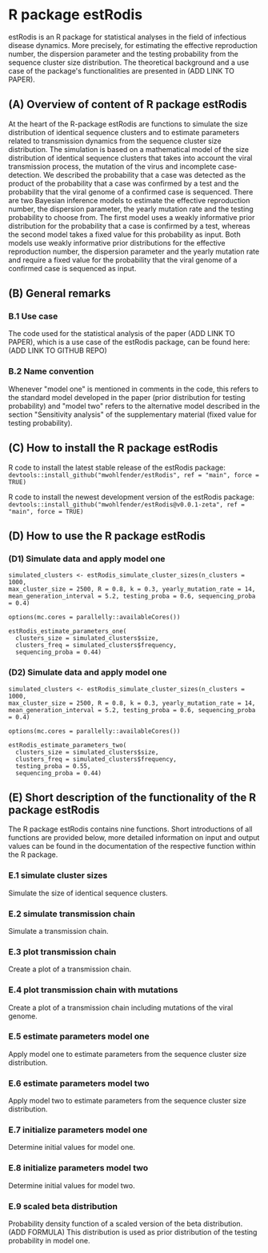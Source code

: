 # R package estRodis
estRodis is an R package for statistical analyses in the field of infectious disease dynamics. More precisely, for estimating the effective reproduction number, the dispersion parameter and the testing probability from the sequence cluster size distribution. The theoretical background and a use case of the package's functionalities are presented in (ADD LINK TO PAPER).

## (A) Overview of content of R package estRodis

At the heart of the R-package estRodis are functions to simulate the size distribution of identical sequence clusters and to estimate parameters related to transmission dynamics from the sequence cluster size distribution. The simulation is based on a mathematical model of the size distribution of identical sequence clusters that takes into account the viral transmission process, the mutation of the virus and incomplete case-detection. We described the probability that a case was detected as the product of the probability that a case was confirmed by a test and the probability that the viral genome of a confirmed case is sequenced. There are two Bayesian inference models to estimate the effective reproduction number, the dispersion parameter, the yearly mutation rate and the testing probability to choose from. The first model uses a weakly informative prior distribution for the probability that a case is confirmed by a test, whereas the second model takes a fixed value for this probability as input. Both models use weakly informative prior distributions for the effective reproduction number, the dispersion parameter and the yearly mutation rate and require a fixed value for the probability that the viral genome of a confirmed case is sequenced as input. 

## (B) General remarks

### B.1 Use case
The code used for the statistical analysis of the paper (ADD LINK TO PAPER), which is a use case of the estRodis package, can be found here: (ADD LINK TO GITHUB REPO)

### B.2 Name convention
Whenever "model one" is mentioned in comments in the code, this refers to the standard model developed in the paper (prior distribution for testing probability) and "model two" refers to the alternative model described in the section "Sensitivity analysis" of the supplementary material (fixed value for testing probability).

## (C) How to install the R package estRodis

R code to install the latest stable release of the estRodis package: \
`devtools::install_github("mwohlfender/estRodis", ref = "main", force = TRUE)`

R code to install the newest development version of the estRodis package: \
`devtools::install_github("mwohlfender/estRodis@v0.0.1-zeta", ref = "main", force = TRUE)`

## (D) How to use the R package estRodis

### (D1) Simulate data and apply model one

```
simulated_clusters <- estRodis_simulate_cluster_sizes(n_clusters = 1000,
max_cluster_size = 2500, R = 0.8, k = 0.3, yearly_mutation_rate = 14,
mean_generation_interval = 5.2, testing_proba = 0.6, sequencing_proba = 0.4)

options(mc.cores = parallelly::availableCores())

estRodis_estimate_parameters_one(
  clusters_size = simulated_clusters$size,
  clusters_freq = simulated_clusters$frequency,
  sequencing_proba = 0.44)
```
### (D2) Simulate data and apply model one

```
simulated_clusters <- estRodis_simulate_cluster_sizes(n_clusters = 1000,
max_cluster_size = 2500, R = 0.8, k = 0.3, yearly_mutation_rate = 14,
mean_generation_interval = 5.2, testing_proba = 0.6, sequencing_proba = 0.4)

options(mc.cores = parallelly::availableCores())

estRodis_estimate_parameters_two(
  clusters_size = simulated_clusters$size,
  clusters_freq = simulated_clusters$frequency,
  testing_proba = 0.55,
  sequencing_proba = 0.44)
```

## (E) Short description of the functionality of the R package estRodis

The R package estRodis contains nine functions. Short introductions of all functions are provided below, more detailed information on input and output values can be found in the documentation of the respective function within the R package.

### E.1 simulate cluster sizes
Simulate the size of identical sequence clusters.

### E.2 simulate transmission chain
Simulate a transmission chain.

### E.3 plot transmission chain
Create a plot of a transmission chain.

### E.4 plot transmission chain with mutations
Create a plot of a transmission chain including mutations of the viral genome.

### E.5 estimate parameters model one
Apply model one to estimate parameters from the sequence cluster size distribution.

### E.6 estimate parameters model two
Apply model two to estimate parameters from the sequence cluster size distribution.

### E.7 initialize parameters model one
Determine initial values for model one.

### E.8 initialize parameters model two
Determine initial values for model two.

### E.9 scaled beta distribution
Probability density function of a scaled version of the beta distribution. (ADD FORMULA) 
This distribution is used as prior distribution of the testing probability in model one.






